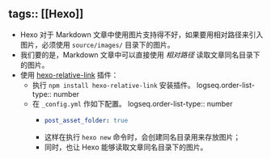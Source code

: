 tags:: [[Hexo]]
---

- Hexo 对于 Markdown 文章中使用图片支持得不好，如果要用相对路径来引入图片，必须使用 `source/images/` 目录下的图片。
- 我们要的是，Markdown 文章中可以直接使用 *相对路径* 读取文章同名目录下的图片。
- 使用 [hexo-relative-link](https://github.com/2-3-5-7/hexo-relative-link) 插件：
	- 执行 `npm install hexo-relative-link` 安装插件。
	  logseq.order-list-type:: number
	- 在 `_config.yml` 作如下配置。
	  logseq.order-list-type:: number
		- ``` yml
		  post_asset_folder: true
		  ```
		- 这样在执行 `hexo new` 命令时，会创建同名目录用来存放图片；
		- 同时，也让 Hexo 能够读取文章同名目录下的图片。